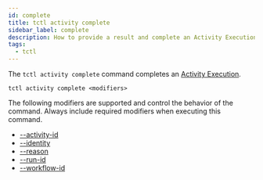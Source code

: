 ```yaml
---
id: complete
title: tctl activity complete
sidebar_label: complete
description: How to provide a result and complete an Activity Execution using tctl.
tags:
  - tctl
---
```


The `tctl activity complete` command completes an [Activity Execution](/concepts/what-is-an-activity-execution).

`tctl activity complete <modifiers>`

The following modifiers are supported and control the behavior of the command.
Always include required modifiers when executing this command.

- [--activity-id](/tctl-v2/modifiers#--activity-id)
- [--identity](/tctl-v2/modifiers#--identity)
- [--reason](/tctl-v2/modifiers#--reason)
- [--run-id](/tctl-v2/modifiers#--run-id)
- [--workflow-id](/tctl-v2/modifiers#--workflow-id)
